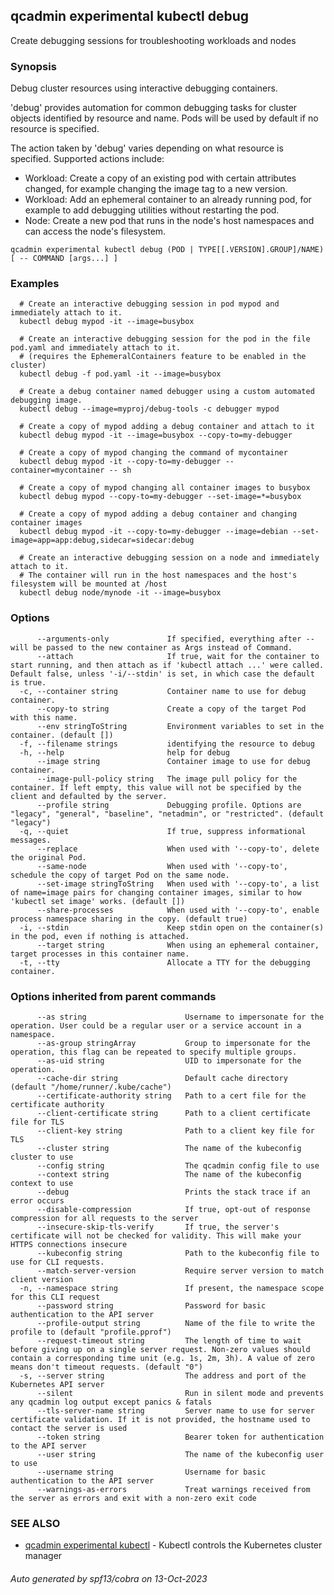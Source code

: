 ## qcadmin experimental kubectl debug

Create debugging sessions for troubleshooting workloads and nodes

### Synopsis

Debug cluster resources using interactive debugging containers.

 'debug' provides automation for common debugging tasks for cluster objects identified by resource and name. Pods will be used by default if no resource is specified.

 The action taken by 'debug' varies depending on what resource is specified. Supported actions include:

  *  Workload: Create a copy of an existing pod with certain attributes changed, for example changing the image tag to a new version.
  *  Workload: Add an ephemeral container to an already running pod, for example to add debugging utilities without restarting the pod.
  *  Node: Create a new pod that runs in the node's host namespaces and can access the node's filesystem.

```
qcadmin experimental kubectl debug (POD | TYPE[[.VERSION].GROUP]/NAME) [ -- COMMAND [args...] ]
```

### Examples

```
  # Create an interactive debugging session in pod mypod and immediately attach to it.
  kubectl debug mypod -it --image=busybox
  
  # Create an interactive debugging session for the pod in the file pod.yaml and immediately attach to it.
  # (requires the EphemeralContainers feature to be enabled in the cluster)
  kubectl debug -f pod.yaml -it --image=busybox
  
  # Create a debug container named debugger using a custom automated debugging image.
  kubectl debug --image=myproj/debug-tools -c debugger mypod
  
  # Create a copy of mypod adding a debug container and attach to it
  kubectl debug mypod -it --image=busybox --copy-to=my-debugger
  
  # Create a copy of mypod changing the command of mycontainer
  kubectl debug mypod -it --copy-to=my-debugger --container=mycontainer -- sh
  
  # Create a copy of mypod changing all container images to busybox
  kubectl debug mypod --copy-to=my-debugger --set-image=*=busybox
  
  # Create a copy of mypod adding a debug container and changing container images
  kubectl debug mypod -it --copy-to=my-debugger --image=debian --set-image=app=app:debug,sidecar=sidecar:debug
  
  # Create an interactive debugging session on a node and immediately attach to it.
  # The container will run in the host namespaces and the host's filesystem will be mounted at /host
  kubectl debug node/mynode -it --image=busybox
```

### Options

```
      --arguments-only             If specified, everything after -- will be passed to the new container as Args instead of Command.
      --attach                     If true, wait for the container to start running, and then attach as if 'kubectl attach ...' were called.  Default false, unless '-i/--stdin' is set, in which case the default is true.
  -c, --container string           Container name to use for debug container.
      --copy-to string             Create a copy of the target Pod with this name.
      --env stringToString         Environment variables to set in the container. (default [])
  -f, --filename strings           identifying the resource to debug
  -h, --help                       help for debug
      --image string               Container image to use for debug container.
      --image-pull-policy string   The image pull policy for the container. If left empty, this value will not be specified by the client and defaulted by the server.
      --profile string             Debugging profile. Options are "legacy", "general", "baseline", "netadmin", or "restricted". (default "legacy")
  -q, --quiet                      If true, suppress informational messages.
      --replace                    When used with '--copy-to', delete the original Pod.
      --same-node                  When used with '--copy-to', schedule the copy of target Pod on the same node.
      --set-image stringToString   When used with '--copy-to', a list of name=image pairs for changing container images, similar to how 'kubectl set image' works. (default [])
      --share-processes            When used with '--copy-to', enable process namespace sharing in the copy. (default true)
  -i, --stdin                      Keep stdin open on the container(s) in the pod, even if nothing is attached.
      --target string              When using an ephemeral container, target processes in this container name.
  -t, --tty                        Allocate a TTY for the debugging container.
```

### Options inherited from parent commands

```
      --as string                      Username to impersonate for the operation. User could be a regular user or a service account in a namespace.
      --as-group stringArray           Group to impersonate for the operation, this flag can be repeated to specify multiple groups.
      --as-uid string                  UID to impersonate for the operation.
      --cache-dir string               Default cache directory (default "/home/runner/.kube/cache")
      --certificate-authority string   Path to a cert file for the certificate authority
      --client-certificate string      Path to a client certificate file for TLS
      --client-key string              Path to a client key file for TLS
      --cluster string                 The name of the kubeconfig cluster to use
      --config string                  The qcadmin config file to use
      --context string                 The name of the kubeconfig context to use
      --debug                          Prints the stack trace if an error occurs
      --disable-compression            If true, opt-out of response compression for all requests to the server
      --insecure-skip-tls-verify       If true, the server's certificate will not be checked for validity. This will make your HTTPS connections insecure
      --kubeconfig string              Path to the kubeconfig file to use for CLI requests.
      --match-server-version           Require server version to match client version
  -n, --namespace string               If present, the namespace scope for this CLI request
      --password string                Password for basic authentication to the API server
      --profile-output string          Name of the file to write the profile to (default "profile.pprof")
      --request-timeout string         The length of time to wait before giving up on a single server request. Non-zero values should contain a corresponding time unit (e.g. 1s, 2m, 3h). A value of zero means don't timeout requests. (default "0")
  -s, --server string                  The address and port of the Kubernetes API server
      --silent                         Run in silent mode and prevents any qcadmin log output except panics & fatals
      --tls-server-name string         Server name to use for server certificate validation. If it is not provided, the hostname used to contact the server is used
      --token string                   Bearer token for authentication to the API server
      --user string                    The name of the kubeconfig user to use
      --username string                Username for basic authentication to the API server
      --warnings-as-errors             Treat warnings received from the server as errors and exit with a non-zero exit code
```

### SEE ALSO

* [qcadmin experimental kubectl](qcadmin_experimental_kubectl.md)	 - Kubectl controls the Kubernetes cluster manager

###### Auto generated by spf13/cobra on 13-Oct-2023

